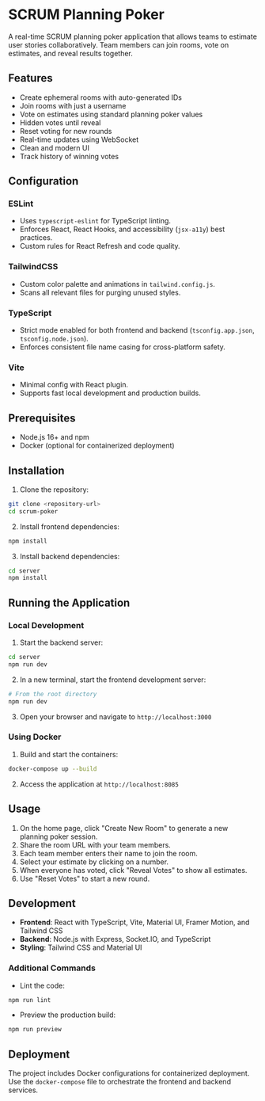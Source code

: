 # SCRUM Planning Poker

A real-time SCRUM planning poker application that allows teams to estimate user stories collaboratively. Team members can join rooms, vote on estimates, and reveal results together.

## Features

- Create ephemeral rooms with auto-generated IDs
- Join rooms with just a username
- Vote on estimates using standard planning poker values
- Hidden votes until reveal
- Reset voting for new rounds
- Real-time updates using WebSocket
- Clean and modern UI
- Track history of winning votes

## Configuration

### ESLint
- Uses `typescript-eslint` for TypeScript linting.
- Enforces React, React Hooks, and accessibility (`jsx-a11y`) best practices.
- Custom rules for React Refresh and code quality.

### TailwindCSS
- Custom color palette and animations in `tailwind.config.js`.
- Scans all relevant files for purging unused styles.

### TypeScript
- Strict mode enabled for both frontend and backend (`tsconfig.app.json`, `tsconfig.node.json`).
- Enforces consistent file name casing for cross-platform safety.

### Vite
- Minimal config with React plugin.
- Supports fast local development and production builds.

## Prerequisites

- Node.js 16+ and npm
- Docker (optional for containerized deployment)

## Installation

1. Clone the repository:
```bash
git clone <repository-url>
cd scrum-poker
```

2. Install frontend dependencies:
```bash
npm install
```

3. Install backend dependencies:
```bash
cd server
npm install
```

## Running the Application

### Local Development

1. Start the backend server:
```bash
cd server
npm run dev
```

2. In a new terminal, start the frontend development server:
```bash
# From the root directory
npm run dev
```

3. Open your browser and navigate to `http://localhost:3000`

### Using Docker

1. Build and start the containers:
```bash
docker-compose up --build
```

2. Access the application at `http://localhost:8085`

## Usage

1. On the home page, click "Create New Room" to generate a new planning poker session.
2. Share the room URL with your team members.
3. Each team member enters their name to join the room.
4. Select your estimate by clicking on a number.
5. When everyone has voted, click "Reveal Votes" to show all estimates.
6. Use "Reset Votes" to start a new round.

## Development

- **Frontend**: React with TypeScript, Vite, Material UI, Framer Motion, and Tailwind CSS
- **Backend**: Node.js with Express, Socket.IO, and TypeScript
- **Styling**: Tailwind CSS and Material UI

### Additional Commands

- Lint the code:
```bash
npm run lint
```

- Preview the production build:
```bash
npm run preview
```

## Deployment

The project includes Docker configurations for containerized deployment. Use the `docker-compose` file to orchestrate the frontend and backend services.
